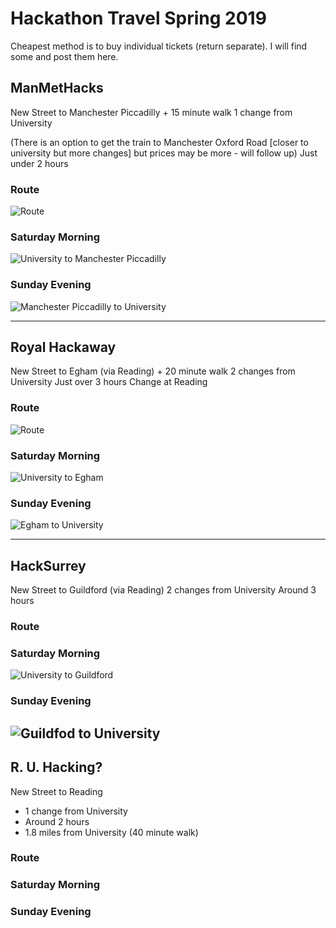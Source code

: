 # Hackathon Travel Spring 2019
Cheapest method is to buy individual tickets (return separate). I will find some and post them here.



## ManMetHacks
New Street to Manchester Piccadilly + 15 minute walk
1 change from University

(There is an option to get the train to Manchester Oxford Road [closer to university but more changes] but prices may be more - will follow up)
Just under 2 hours

### Route
![Route](manmethack/man-plan.png "Manchester Plan")

### Saturday Morning
![University to Manchester Piccadilly](manmethack/to-man-times.png "University to Manchester Piccadilly")
### Sunday Evening
![Manchester Piccadilly to University](manmethack/from-man-times.png "Manchester Piccadilly to University")

---
## Royal Hackaway
New Street to Egham (via Reading) + 20 minute walk
2 changes from University
Just over 3 hours
Change at Reading

### Route

![Route](royal-hackaway/rh-plan.png "Royal Holloway Plan")

### Saturday Morning
![University to Egham](royal-hackaway/to-rh-times.png)


### Sunday Evening
![Egham to University](royal-hackaway/from-rh-times.png "Egham to University")

---

## HackSurrey
New Street to Guildford (via Reading)
2 changes from University
Around 3 hours

### Route

### Saturday Morning
![University to Guildford](surrey/to-surrey-times.png "University to Guildford")

### Sunday Evening
![Guildfod to University](surrey/from-surrey-times.png "Guildford to University")
---

## R. U. Hacking?
New Street to Reading
- 1 change from University
- Around 2 hours
- 1.8 miles from University (40 minute walk)

### Route

### Saturday Morning

### Sunday Evening